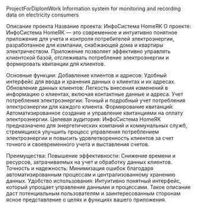 ProjectForDiplomWork
Information system for monitoring and recording data on electricity consumers

Описание проекта Название проекта: ИнфоСистема HomeЯК О проекте: ИнфоСистема HomeЯК — это современное и интуитивно понятное приложение для учета и контроля потребителей электроэнергии, разработанное для компании, снабжающей дома и квартиры электричеством. Приложение позволяет эффективно управлять клиентской базой, отслеживать потребление электроэнергии и формировать квитанции для клиентов.

Основные функции: Добавление клиентов и адресов: Удобный интерфейс для ввода и хранения данных о клиентах и их адресах. Обновление данных клиентов: Легкость внесения изменений в информацию о клиентах, включая контактные данные и адреса. Учет потребления электроэнергии: Точный и подробный учет потребления электроэнергии для каждого клиента. Формирование квитанций: Автоматизированное создание и управление квитанциями на оплату электроэнергии. Целевая аудитория: ИнфоСистема HomeЯК предназначено для энергетических компаний и коммунальных служб, стремящихся улучшить процесс управления потреблением электроэнергии и повысить удовлетворенность клиентов за счет точного и своевременного учета и выставления счетов.

Преимущества: Повышение эффективности: Снижение времени и ресурсов, затрачиваемых на учет и обработку данных клиентов. Точность и надежность: Минимизация ошибок благодаря автоматизированным процессам и централизованному хранению данных. Удобство использования: Интуитивно понятный интерфейс, который упрощает управление данными и процессами. Такое описание даст потенциальным пользователям и заинтересованным сторонам ясное представление о целях и функциях вашего приложения.
